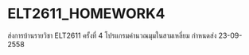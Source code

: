 # ELT2611_HOMEWORK4
ส่งการบ้านรายวิชา ELT2611 ครั้งที่ 4 โปรแกรมคำนวณมุมในสามเหลี่ยม กำหนดส่ง 23-09-2558
